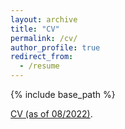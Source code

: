 ```yaml
---
layout: archive
title: "CV"
permalink: /cv/
author_profile: true
redirect_from:
  - /resume
---
```


{% include base_path %}

<a href="/files/Salaudeen_Olawale_CV/Salaudeen_Olawale_CV.pdf" target="_blank">CV (as of 08/2022)</a>.
